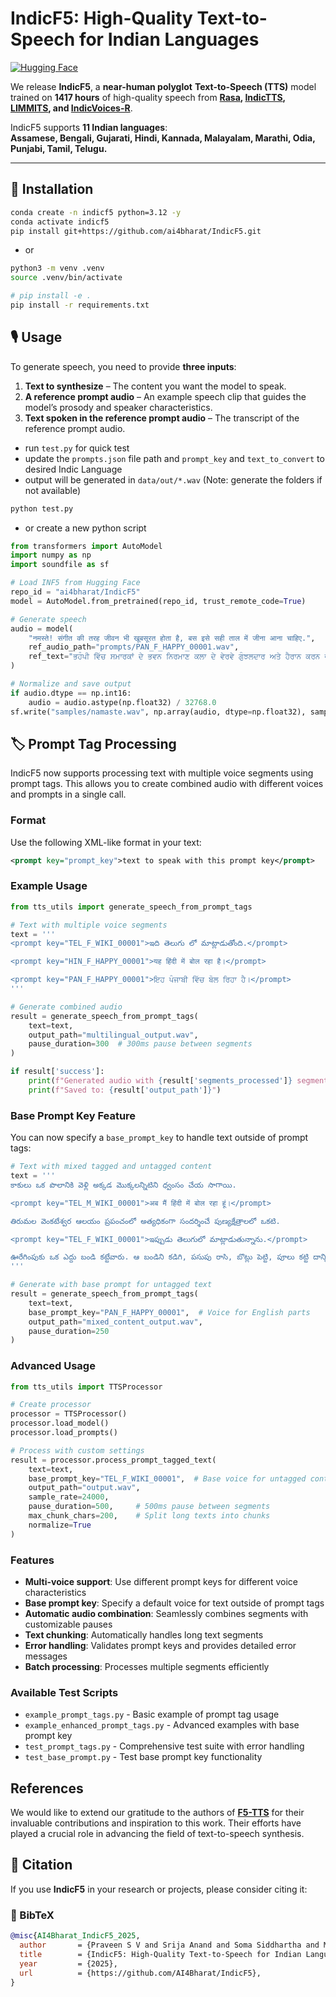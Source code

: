 # **IndicF5: High-Quality Text-to-Speech for Indian Languages**

[![Hugging Face](https://img.shields.io/badge/HuggingFace-Model-orange)](https://huggingface.co/ai4bharat/IndicF5)


We release **IndicF5**, a **near-human polyglot** **Text-to-Speech (TTS)** model trained on **1417 hours** of high-quality speech from **[Rasa](https://huggingface.co/datasets/ai4bharat/Rasa), [IndicTTS](https://www.iitm.ac.in/donlab/indictts/database), [LIMMITS](https://sites.google.com/view/limmits24/), and [IndicVoices-R](https://huggingface.co/datasets/ai4bharat/indicvoices_r)**.  

IndicF5 supports **11 Indian languages**:  
**Assamese, Bengali, Gujarati, Hindi, Kannada, Malayalam, Marathi, Odia, Punjabi, Tamil, Telugu.**  

---

## 🚀 Installation
```bash
conda create -n indicf5 python=3.12 -y
conda activate indicf5
pip install git+https://github.com/ai4bharat/IndicF5.git
```
- or
```sh
python3 -m venv .venv
source .venv/bin/activate

# pip install -e .
pip install -r requirements.txt
```


## 🎙 Usage

To generate speech, you need to provide **three inputs**:
1. **Text to synthesize** – The content you want the model to speak.
2. **A reference prompt audio** – An example speech clip that guides the model’s prosody and speaker characteristics.
3. **Text spoken in the reference prompt audio** – The transcript of the reference prompt audio.

- run `test.py` for quick test
- update the `prompts.json` file path and `prompt_key` and `text_to_convert` to desired Indic Language
- output will be generated in `data/out/*.wav` (Note: generate the folders if not available)
```sh
python test.py
```

- or create a new python script
```python
from transformers import AutoModel
import numpy as np
import soundfile as sf

# Load INF5 from Hugging Face
repo_id = "ai4bharat/IndicF5"
model = AutoModel.from_pretrained(repo_id, trust_remote_code=True)

# Generate speech
audio = model(
    "नमस्ते! संगीत की तरह जीवन भी खूबसूरत होता है, बस इसे सही ताल में जीना आना चाहिए.",
    ref_audio_path="prompts/PAN_F_HAPPY_00001.wav",
    ref_text="ਭਹੰਪੀ ਵਿੱਚ ਸਮਾਰਕਾਂ ਦੇ ਭਵਨ ਨਿਰਮਾਣ ਕਲਾ ਦੇ ਵੇਰਵੇ ਗੁੰਝਲਦਾਰ ਅਤੇ ਹੈਰਾਨ ਕਰਨ ਵਾਲੇ ਹਨ, ਜੋ ਮੈਨੂੰ ਖੁਸ਼ ਕਰਦੇ  ਹਨ।"
)

# Normalize and save output
if audio.dtype == np.int16:
    audio = audio.astype(np.float32) / 32768.0
sf.write("samples/namaste.wav", np.array(audio, dtype=np.float32), samplerate=24000)
```

## 🏷️ Prompt Tag Processing

IndicF5 now supports processing text with multiple voice segments using prompt tags. This allows you to create combined audio with different voices and prompts in a single call.

### Format
Use the following XML-like format in your text:
```xml
<prompt key="prompt_key">text to speak with this prompt key</prompt>
```

### Example Usage

```python
from tts_utils import generate_speech_from_prompt_tags

# Text with multiple voice segments
text = '''
<prompt key="TEL_F_WIKI_00001">ఇది తెలుగు లో మాట్లాడుతోంది.</prompt>

<prompt key="HIN_F_HAPPY_00001">यह हिंदी में बोल रहा है।</prompt>

<prompt key="PAN_F_HAPPY_00001">ਇਹ ਪੰਜਾਬੀ ਵਿੱਚ ਬੋਲ ਰਿਹਾ ਹੈ।</prompt>
'''

# Generate combined audio
result = generate_speech_from_prompt_tags(
    text=text,
    output_path="multilingual_output.wav",
    pause_duration=300  # 300ms pause between segments
)

if result['success']:
    print(f"Generated audio with {result['segments_processed']} segments")
    print(f"Saved to: {result['output_path']}")
```

### Base Prompt Key Feature

You can now specify a `base_prompt_key` to handle text outside of prompt tags:

```python
# Text with mixed tagged and untagged content
text = '''
కాకులు ఒక పొలానికి వెళ్లి అక్కడ మొక్కలన్నిటిని ధ్వంసం చేయ సాగాయి.

<prompt key="TEL_M_WIKI_00001">अब मैं हिंदी में बोल रहा हूं।</prompt>

తిరుమల వెంకటేశ్వర ఆలయం ప్రపంచంలో అత్యధికంగా సందర్శించే పుణ్యక్షేత్రాలలో ఒకటి.

<prompt key="TEL_F_WIKI_00001">ఇప్పుడు తెలుగులో మాట్లాడుతున్నాను.</prompt>

ఊరేగింపుకు ఒక ఎద్దు బండి కట్టేవారు. ఆ బండిని కడిగి, పసుపు రాసి, బొట్లు పెట్టి, పూలు కట్టి దాన్ని కూడా అందంగా అలంకరించేవారు.
'''

# Generate with base prompt for untagged text
result = generate_speech_from_prompt_tags(
    text=text,
    base_prompt_key="PAN_F_HAPPY_00001",  # Voice for English parts
    output_path="mixed_content_output.wav",
    pause_duration=250
)
```

### Advanced Usage

```python
from tts_utils import TTSProcessor

# Create processor
processor = TTSProcessor()
processor.load_model()
processor.load_prompts()

# Process with custom settings
result = processor.process_prompt_tagged_text(
    text=text,
    base_prompt_key="TEL_F_WIKI_00001",  # Base voice for untagged content
    output_path="output.wav",
    sample_rate=24000,
    pause_duration=500,     # 500ms pause between segments
    max_chunk_chars=200,    # Split long texts into chunks
    normalize=True
)
```

### Features
- **Multi-voice support**: Use different prompt keys for different voice characteristics
- **Base prompt key**: Specify a default voice for text outside of prompt tags
- **Automatic audio combination**: Seamlessly combines segments with customizable pauses
- **Text chunking**: Automatically handles long text segments
- **Error handling**: Validates prompt keys and provides detailed error messages
- **Batch processing**: Processes multiple segments efficiently

### Available Test Scripts
- `example_prompt_tags.py` - Basic example of prompt tag usage  
- `example_enhanced_prompt_tags.py` - Advanced examples with base prompt key
- `test_prompt_tags.py` - Comprehensive test suite with error handling
- `test_base_prompt.py` - Test base prompt key functionality

## References

We would like to extend our gratitude to the authors of  **[F5-TTS](https://github.com/SWivid/F5-TTS)** for their invaluable contributions and inspiration to this work. Their efforts have played a crucial role in advancing  the field of text-to-speech synthesis.


## 📖 Citation
If you use **IndicF5** in your research or projects, please consider citing it:

### 🔹 BibTeX
```bibtex
@misc{AI4Bharat_IndicF5_2025,
  author       = {Praveen S V and Srija Anand and Soma Siddhartha and Mitesh M. Khapra},
  title        = {IndicF5: High-Quality Text-to-Speech for Indian Languages},
  year         = {2025},
  url          = {https://github.com/AI4Bharat/IndicF5},
}
```

